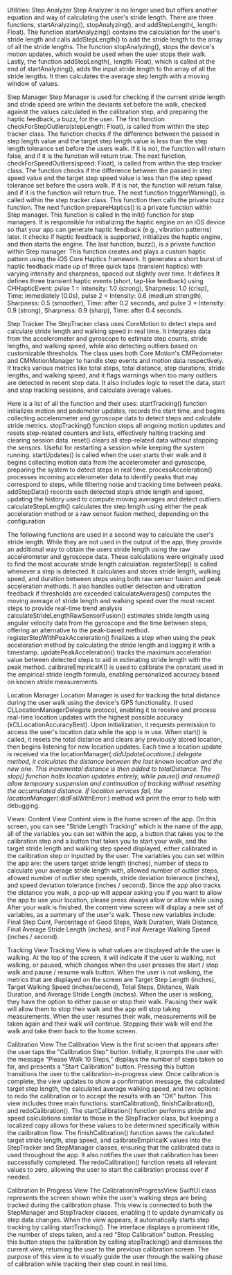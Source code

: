 Utilities: 
  Step Analyzer
Step Analyzer is no longer used but offers another equation and way of calculating the user's stride length. There are three functions, startAnalyzing(), stopAnalyzing(), and addStepLength(_ length: Float). The function startAnalyzing() contains the calculation for the user's stride length and calls addStepLength() to add the stride length to the array of all the stride lengths. The function stopAnalyzing(), stops the device's motion updates, which would be used when the user stops their walk. Lastly, the function addStepLength(_ length: Float), which is called at the end of startAnalyzing(), adds the input stride length to the array of all the stride lengths. It then calculates the average step length with a moving window of values. 

  Step Manager
Step Manager is used for checking if the current stride length and stride speed are within the deviants set before the walk, checked against the values calculated in the calibration step, and preparing the haptic feedback, a buzz, for the user. The first function checkForStepOutliers(stepLength: Float), is called from within the step tracker class. The function checks if the difference between the passed in step length value and the target step length value is less than the step length tolerance set before the users walk. If it is not, the function will return false, and if it is the function will return true. The next function, checkForSpeedOutliers(speed: Float), is called from within the step tracker class. The function checks if the difference between the passed in step speed value and the target step speed value is less than the step speed tolerance set before the users walk. If it is not, the function will return false, and if it is the function will return true. The next function triggerWarning(), is called within the step tracker class. This function then calls the private buzz function. The next function prepareHaptics() is a private function within Step manager. This function is called in the init() function for step managers. It is responsible for initializing the haptic engine on an iOS device so that your app can generate haptic feedback (e.g., vibration patterns) later. It checks if haptic feedback is supported, initializes the haptic engine, and then starts the engine. The last function, buzz(), is a private function within Step manager. This function creates and plays a custom haptic pattern using the iOS Core Haptics framework. It generates a short burst of haptic feedback made up of three quick taps (transient haptics) with varying intensity and sharpness, spaced out slightly over time. It defines It defines three transient haptic events (short, tap-like feedback) using CHHapticEvent: pulse 1 = Intensity: 1.0 (strong), Sharpness: 1.0 (crisp), Time: immediately (0.0s), pulse 2 = Intensity: 0.6 (medium strength), Sharpness: 0.5 (smoother), Time: after 0.2 seconds, and pulse 3 = Intensity: 0.9 (strong), Sharpness: 0.9 (sharp), Time: after 0.4 seconds. 

  Step Tracker
The StepTracker class uses CoreMotion to detect steps and calculate stride length and walking speed in real time. It integrates data from the accelerometer and gyroscope to estimate step counts, stride lengths, and walking speed, while also detecting outliers based on customizable thresholds. The class uses both Core Motion's CMPedometer and CMMotionManager to handle step events and motion data respectively. It tracks various metrics like total steps, total distance, step durations, stride lengths, and walking speed, and it flags warnings when too many outliers are detected in recent step data. It also includes logic to reset the data, start and stop tracking sessions, and calculate average values.

Here is a list of all the function and their uses:
  startTracking() function initializes motion and pedometer updates, records the start time, and begins collecting accelerometer and gyroscope data to detect steps and calculate stride metrics. 
  stopTracking() function stops all ongoing motion updates and resets step-related counters and lists, effectively halting tracking and clearing session data.
reset() clears all step-related data without stopping the sensors. Useful for restarting a session while keeping the system running.
  startUpdates() is called when the user starts their walk and it begins collecting motion data from the accelerometer and gyroscope, preparing the system to detect steps in real time.
  processAcceleration() processes incoming accelerometer data to identify peaks that may correspond to steps, while filtering noise and tracking time between peaks.
  addStepData() records each detected step’s stride length and speed, updating the history used to compute moving averages and detect outliers.
  calculateStepLength() calculates the step length using either the peak acceleration method or a raw sensor fusion method, depending on the configuration

The following functions are used in a second way to calculate the user's stride length. While they are not used in the output of the app, they provide an additional way to obtain the users stride length using the raw accelerometer and gyroscope data. These calculations were originally used to find the most accurate stride length calculation. 
  registerStep() is called whenever a step is detected. It calculates and stores stride length, walking speed, and duration between steps using both raw sensor fusion and peak acceleration methods. It also handles outlier detection and vibration feedback if thresholds are exceeded
  calculateAverages() computes the moving average of stride length and walking speed over the most recent steps to provide real-time trend analysis
  calculateStrideLengthRawSensorFusion() estimates stride length using angular velocity data from the gyroscope and the time between steps, offering an alternative to the peak-based method.
  registerStepWithPeakAcceleration() finalizes a step when using the peak acceleration method by calculating the stride length and logging it with a timestamp.
  updatePeakAcceleration() tracks the maximum acceleration value between detected steps to aid in estimating stride length with the peak method.
  calibrateEmpiricalK() is used to calibrate the constant used in the empirical stride length formula, enabling personalized accuracy based on known stride measurements.

  Location Manager
Location Manager is used for tracking the total distance during the user walk using the device's GPS functionality. It used CLLocationManagerDelegate protocol, enabling it to receive and process real-time location updates with the highest possible accuracy (kCLLocationAccuracyBest). Upon initialization, it requests permission to access the user's location data while the app is in use. When start() is called, it resets the total distance and clears any previously stored location, then begins listening for new location updates. Each time a location update is received via the locationManager(_:didUpdateLocations:) delegate method, it calculates the distance between the last known location and the new one. This incremental distance is then added to totalDistance. The stop() function halts location updates entirely, while pause() and resume() allow temporary suspension and continuation of tracking without resetting the accumulated distance. If location services fail, the locationManager(_:didFailWithError:) method will print the error to help with debugging.

Views: 
  Content View
Content view is the home screen of the app. On this screen, you can see “Stride Length Tracking” which is the name of the app, all of the variables you can set within the app, a button that takes you to the calibration step and a button that takes you to start your walk, and the target stride length and walking step speed displayed, either calibrated in the calibration step or inputted by the user. The variables you can set within the app are: the users target stride length (inches), number of steps to calculate your average stride length with, allowed number of outlier steps, allowed number of outlier step speeds, stride deviation tolerance (inches), and speed deviation tolerance (inches / second). Since the app also tracks the distance you walk, a pop-up will appear asking you if you want to allow the app to use your location, please press always allow or allow while using.  After your walk is finished, the content view screen will display a new set of variables, as a summary of the user's walk. These new variables include: Final Step Cunt, Percentage of Good Steps, Walk Duration, Walk Distance, Final Average Stride Length (inches), and Final Average Walking Speed (inches / second).  

  Tracking View 
Tracking View is what values are displayed while the user is walking. At the top of the screen, it will indicate if the user is walking, not walking, or paused, which changes when the user presses the start / stop walk and pause / resume walk button. When the user is not walking, the metrics that are displayed on the screen are Target Step Length (inches), Target Walking Speed (inches/second), Total Steps, Distance, Walk Duration, and Average Stride Length (inches). When the user is walking, they have the option to either pause or stop their walk. Pausing their walk will allow them to stop their walk and the app will stop taking measurements. When the user resumes their walk, measurements will be taken again and their walk will continue. Stopping their walk will end the walk and take them back to the home screen. 

  Calibration View
The Calibration View is the first screen that appears after the user taps the "Calibration Step" button. Initially, it prompts the user with the message “Please Walk 10 Steps,” displays the number of steps taken so far, and presents a "Start Calibration" button. Pressing this button transitions the user to the calibration-in-progress view. Once calibration is complete, the view updates to show a confirmation message, the calculated target step length, the calculated average walking speed, and two options: to redo the calibration or to accept the results with an “OK” button. This view includes three main functions: startCalibration(), finishCalibration(), and redoCalibration(). The startCalibration() function performs stride and speed calculations similar to those in the StepTracker class, but keeping a localized copy allows for these values to be determined specifically within the calibration flow. The finishCalibration() function saves the calculated target stride length, step speed, and calibrateEmpiricalK values into the StepTracker and StepManager classes, ensuring that the calibrated data is used throughout the app. It also notifies the user that calibration has been successfully completed. The redoCalibration() function resets all relevant values to zero, allowing the user to start the calibration process over if needed. 

  Calibration In Progress View
The CalibrationInProgressView SwiftUI class represents the screen shown while the user's walking steps are being tracked during the calibration phase. This view is connected to both the StepManager and StepTracker classes, enabling it to update dynamically as step data changes. When the view appears, it automatically starts step tracking by calling startTracking(). The interface displays a prominent title, the number of steps taken, and a red “Stop Calibration” button. Pressing this button stops the calibration by calling stopTracking() and dismisses the current view, returning the user to the previous calibration screen. The purpose of this view is to visually guide the user through the walking phase of calibration while tracking their step count in real time. 
